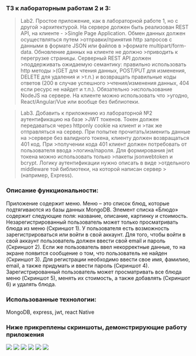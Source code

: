 ### ТЗ к лабораторным работам 2 и 3:
>Lab2. Простое приложение, как в лабораторной работе 1, но с другой >архитектурой. На сервере должен быть реализован REST API, на клиенте - >Single Page Application. Обмен данных должен осуществляться путем >отправки/принятия http запросов с данными в формате JSON или файлов в >формате multipart/form-data. Обновление данных на клиенте не должно >приводить к перегрузке страницы. Серверный REST API должен >поддерживать ожидаемую семантику: правильно использовать http методы >(GET для чтения данных, POST/PUT для изменения, DELETE для удаления и >т.п.) и возвращать правильные коды ответов (200 в случае успешного >чтения/изменения данных, 404 если ресурс не найдет и т.п.). Обязательно >использование NodeJS на сервере. На клиенте можно использовать что >угодно, React/Angular/Vue или вообще без библиотеки.

>Lab3. Добавить к приложению из лабораторной №2 аутентификацию на базе >JWT токенов. Токен должен передаваться через httponly cookie на клиент и >так же отправляться на сервер. При попытке прочитать/изменить данные на >сервере без валидного токена, клиенту должен возвращаться 401 код. При >получении кода 401 клиент должен потребовать от пользователя ввода >логина/пароля. Для формирования jwt токена можно использовать только >пакеты jsonwebtoken и bcrypt. Логику аутентификации нужно описать в виде >отдельного middleware той библиотеки, на которой написан сервер >(например, Express).
### Описание функциональности:
Приложение содержит меню. Меню – это список блюд, которые подтягиваются из базы данных MongoDB. Элемент списка «Блюдо» содержит следующие поля: название, описание, картинку и стоимость. Незарегистрированный пользователь может только просматривать блюда из меню (Cкриншот 1). У пользователя есть возможность зарегистрироваться или войти в свой аккаунт. Для того, чтобы войти в свой аккаунт пользователь должен ввести свой email и пароль (Cкриншот 2). Если же пользователь ввел некорректные данные, то на экране появится сообщение о том, что пользователь не найден (Cкриншот 3). Для регистрации необходимо ввести свое имя, фамилию, email, а также придумать и ввести пароль (Cкриншот 4). Зарегистрированный пользователь может просматривать все блюда меню (Cкриншот 5), менять их стоимость, а также добавлять (Cкриншот 6) и удалять блюда.

### Использованные технологии:
MongoDB, express, jwt, react Native

### Ниже прикреплены скриншоты, демонстрирующие работу приложения
![](https://i.ibb.co/gVwNWjq/1.jpg)
![](https://i.ibb.co/LrH9fTK/2.jpg)
![](https://i.ibb.co/82CwrJS/4.jpg)
![](https://i.ibb.co/V3CQqmq/3.jpg)
![](https://i.ibb.co/Nx6GwnV/5.jpg)
![](https://i.ibb.co/7gQYjpM/6.jpg)
